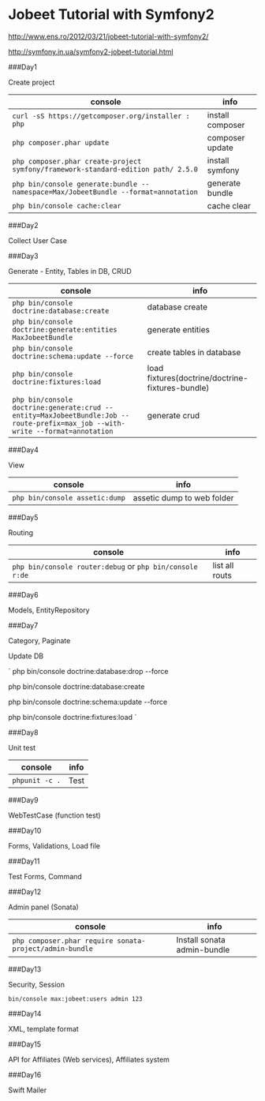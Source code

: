 # Jobeet Tutorial with Symfony2 

http://www.ens.ro/2012/03/21/jobeet-tutorial-with-symfony2/

http://symfony.in.ua/symfony2-jobeet-tutorial.html

###Day1

Create project

console|info 
---|---
`curl -sS https://getcomposer.org/installer : php`|install composer
`php composer.phar update`|composer update
`php composer.phar create-project symfony/framework-standard-edition path/ 2.5.0`|install symfony
`php bin/console generate:bundle --namespace=Max/JobeetBundle --format=annotation`|generate bundle
`php bin/console cache:clear`|cache clear


###Day2

Collect User Case

###Day3

Generate - Entity, Tables in DB, CRUD

console|info 
---|---
`php bin/console doctrine:database:create`|database create
`php bin/console doctrine:generate:entities MaxJobeetBundle`|generate entities
`php bin/console doctrine:schema:update --force`|create tables in database
`php bin/console doctrine:fixtures:load`|load fixtures(doctrine/doctrine-fixtures-bundle)
`php bin/console doctrine:generate:crud --entity=MaxJobeetBundle:Job --route-prefix=max_job --with-write --format=annotation`|generate crud

###Day4

View

console|info 
---|---
`php bin/console assetic:dump`|assetic dump to web folder

###Day5

Routing

console|info 
---|---
`php bin/console router:debug` or `php bin/console r:de`|list all routs

###Day6

Models, EntityRepository

###Day7

Category, Paginate

Update DB

`
php bin/console doctrine:database:drop --force

php bin/console doctrine:database:create

php bin/console doctrine:schema:update --force

php bin/console doctrine:fixtures:load
`

###Day8

Unit test

console|info 
---|---
`phpunit -c .`|Test

###Day9

WebTestCase (function test)

###Day10

Forms, Validations, Load file

###Day11

Test Forms, Command

###Day12

Admin panel (Sonata)

console|info 
---|---
`php composer.phar require sonata-project/admin-bundle`|Install sonata admin-bundle

###Day13

Security, Session

 `bin/console max:jobeet:users admin 123`

###Day14

XML, template format

###Day15

API for Affiliates (Web services), Affiliates system

###Day16

Swift Mailer